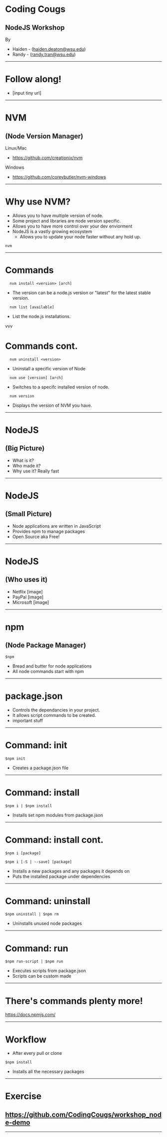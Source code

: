 # Coding Cougs
## NodeJS Workshop
By
* Haiden - (haiden.deaton@wsu.edu)
* Randy -   (randy.tran@wsu.edu)

---

# Follow along!

* [input tiny url]

---

# NVM

## (Node Version Manager)

Linux/Mac
* https://github.com/creationix/nvm

Windows
* https://github.com/coreybutler/nvm-windows

---

# Why use NVM?

* Allows you to have multiple version of node.
* Some project and libraries are node version specific.
* Allows you to have more control over your dev enviorment
* NodeJS is a vastly growing ecosystem
  * Allows you to update your node faster without any hold up.

```
nvm 

```
---

# Commands
```
  nvm install <version> [arch] 
```
* The version can be a node.js version or "latest" for the latest stable version.
```
  nvm list [available]
```
* List the node.js installations.

vvv

# Commands cont.


```
  nvm uninstall <version>
```

  * Uninstall a specific version of Node

```
  nvm use [version] [arch]
```

  * Switches to a specifc installed version of node.

```
  nvm version      
```

  * Displays the version of NVM you have.

---


# NodeJS
## (Big Picture)
* What is it?
* Who made it?
* Why use it? Really fast

---

# NodeJS 
## (Small Picture)
* Node applications are written in JavaScript
* Provides npm to manage packages
* Open Source aka Free!

---

# NodeJS 
## (Who uses it)

* Netflix [image]
* PayPal [image]
* Microsoft [image]

---

# npm
## (Node Package Manager)
```
$npm
```

* Bread and butter for node applications
* All node commands start with npm

---

# package.json

* Controls the dependancies in your project.
* It allows script commands to be created.
* important stuff

---

# Command: init
```
$npm init
```
* Creates a package.json file

---

# Command: install
```
$npm i | $npm install
```
* Installs set npm modules from package.json

---
# Command: install cont.
```
$npm i [package]

$npm i [-S | --save] [package]
```
* Installs a new packages and any packages it depends on
* Puts the installed package under dependencies

---
# Command: uninstall
```
$npm uninstall | $npm rm
```
* Uninstalls unused node packages

---

# Command: run
```
$npm run-script | $npm run
```
* Executes scripts from package.json
* Scripts can be custom made

---
# There's commands plenty more!
https://docs.npmjs.com/

---
# Workflow

* After every pull or clone
```
$npm install
``` 
  * Installs all the necessary packages
---

# Exercise

## https://github.com/CodingCougs/workshop_node-demo
---